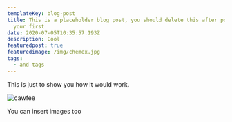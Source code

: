 ```yaml
---
templateKey: blog-post
title: This is a placeholder blog post, you should delete this after posting
  your first
date: 2020-07-05T10:35:57.193Z
description: Cool
featuredpost: true
featuredimage: /img/chemex.jpg
tags:
  - and tags
---
```

This is just to show you how it would work.

![cawfee](/img/blog-index.jpg "coffee")

You can insert images too